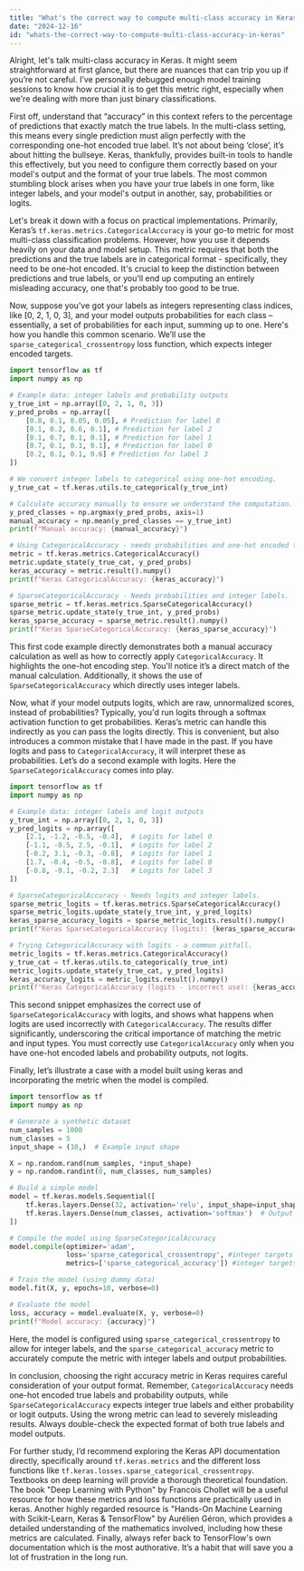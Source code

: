 ```yaml
---
title: "What's the correct way to compute multi-class accuracy in Keras?"
date: "2024-12-16"
id: "whats-the-correct-way-to-compute-multi-class-accuracy-in-keras"
---
```


Alright, let's talk multi-class accuracy in Keras. It might seem straightforward at first glance, but there are nuances that can trip you up if you’re not careful. I’ve personally debugged enough model training sessions to know how crucial it is to get this metric right, especially when we're dealing with more than just binary classifications.

First off, understand that “accuracy” in this context refers to the percentage of predictions that exactly match the true labels. In the multi-class setting, this means every single prediction must align perfectly with the corresponding one-hot encoded true label. It’s not about being ‘close’, it’s about hitting the bullseye. Keras, thankfully, provides built-in tools to handle this effectively, but you need to configure them correctly based on your model's output and the format of your true labels. The most common stumbling block arises when you have your true labels in one form, like integer labels, and your model's output in another, say, probabilities or logits.

Let's break it down with a focus on practical implementations. Primarily, Keras’s `tf.keras.metrics.CategoricalAccuracy` is your go-to metric for most multi-class classification problems. However, how you use it depends heavily on your data and model setup. This metric requires that both the predictions and the true labels are in categorical format - specifically, they need to be one-hot encoded. It's crucial to keep the distinction between predictions and true labels, or you'll end up computing an entirely misleading accuracy, one that's probably too good to be true.

Now, suppose you’ve got your labels as integers representing class indices, like [0, 2, 1, 0, 3], and your model outputs probabilities for each class – essentially, a set of probabilities for each input, summing up to one. Here's how you handle this common scenario. We’ll use the `sparse_categorical_crossentropy` loss function, which expects integer encoded targets.

```python
import tensorflow as tf
import numpy as np

# Example data: integer labels and probability outputs
y_true_int = np.array([0, 2, 1, 0, 3])
y_pred_probs = np.array([
    [0.8, 0.1, 0.05, 0.05], # Prediction for label 0
    [0.1, 0.2, 0.6, 0.1], # Prediction for label 2
    [0.1, 0.7, 0.1, 0.1], # Prediction for label 1
    [0.7, 0.1, 0.1, 0.1], # Prediction for label 0
    [0.2, 0.1, 0.1, 0.6] # Prediction for label 3
])

# We convert integer labels to categorical using one-hot encoding.
y_true_cat = tf.keras.utils.to_categorical(y_true_int)

# Calculate accuracy manually to ensure we understand the computation.
y_pred_classes = np.argmax(y_pred_probs, axis=1)
manual_accuracy = np.mean(y_pred_classes == y_true_int)
print(f"Manual accuracy: {manual_accuracy}")

# Using CategoricalAccuracy - needs probabilities and one-hot encoded true labels.
metric = tf.keras.metrics.CategoricalAccuracy()
metric.update_state(y_true_cat, y_pred_probs)
keras_accuracy = metric.result().numpy()
print(f"Keras CategoricalAccuracy: {keras_accuracy}")

# SparseCategoricalAccuracy - Needs probabilities and integer labels.
sparse_metric = tf.keras.metrics.SparseCategoricalAccuracy()
sparse_metric.update_state(y_true_int, y_pred_probs)
keras_sparse_accuracy = sparse_metric.result().numpy()
print(f"Keras SparseCategoricalAccuracy: {keras_sparse_accuracy}")

```

This first code example directly demonstrates both a manual accuracy calculation as well as how to correctly apply `CategoricalAccuracy`. It highlights the one-hot encoding step. You'll notice it’s a direct match of the manual calculation. Additionally, it shows the use of `SparseCategoricalAccuracy` which directly uses integer labels.

Now, what if your model outputs logits, which are raw, unnormalized scores, instead of probabilities? Typically, you'd run logits through a softmax activation function to get probabilities. Keras’s metric can handle this indirectly as you can pass the logits directly. This is convenient, but also introduces a common mistake that I have made in the past. If you have logits and pass to `CategoricalAccuracy`, it will interpret these as probabilities. Let’s do a second example with logits. Here the `SparseCategoricalAccuracy` comes into play.

```python
import tensorflow as tf
import numpy as np

# Example data: integer labels and logit outputs
y_true_int = np.array([0, 2, 1, 0, 3])
y_pred_logits = np.array([
    [2.1, -1.2, -0.5, -0.4],  # Logits for label 0
    [-1.1, -0.5, 2.5, -0.1],  # Logits for label 2
    [-0.2, 3.1, -0.3, -0.8],  # Logits for label 1
    [1.7, -0.4, -0.5, -0.8],  # Logits for label 0
    [-0.8, -0.1, -0.2, 2.3]   # Logits for label 3
])

# SparseCategoricalAccuracy - Needs logits and integer labels.
sparse_metric_logits = tf.keras.metrics.SparseCategoricalAccuracy()
sparse_metric_logits.update_state(y_true_int, y_pred_logits)
keras_sparse_accuracy_logits = sparse_metric_logits.result().numpy()
print(f"Keras SparseCategoricalAccuracy (logits): {keras_sparse_accuracy_logits}")

# Trying CategoricalAccuracy with logits - a common pitfall.
metric_logits = tf.keras.metrics.CategoricalAccuracy()
y_true_cat = tf.keras.utils.to_categorical(y_true_int)
metric_logits.update_state(y_true_cat, y_pred_logits)
keras_accuracy_logits = metric_logits.result().numpy()
print(f"Keras CategoricalAccuracy (logits - incorrect use): {keras_accuracy_logits}")

```
This second snippet emphasizes the correct use of `SparseCategoricalAccuracy` with logits, and shows what happens when logits are used incorrectly with `CategoricalAccuracy`. The results differ significantly, underscoring the critical importance of matching the metric and input types. You must correctly use `CategoricalAccuracy` only when you have one-hot encoded labels and probability outputs, not logits.

Finally, let’s illustrate a case with a model built using keras and incorporating the metric when the model is compiled.

```python
import tensorflow as tf
import numpy as np

# Generate a synthetic dataset
num_samples = 1000
num_classes = 5
input_shape = (10,)  # Example input shape

X = np.random.rand(num_samples, *input_shape)
y = np.random.randint(0, num_classes, num_samples)

# Build a simple model
model = tf.keras.models.Sequential([
    tf.keras.layers.Dense(32, activation='relu', input_shape=input_shape),
    tf.keras.layers.Dense(num_classes, activation='softmax')  # Output layer with softmax
])

# Compile the model using SparseCategoricalAccuracy
model.compile(optimizer='adam',
              loss='sparse_categorical_crossentropy', #integer targets
              metrics=['sparse_categorical_accuracy']) #integer targets and prob outputs

# Train the model (using dummy data)
model.fit(X, y, epochs=10, verbose=0)

# Evaluate the model
loss, accuracy = model.evaluate(X, y, verbose=0)
print(f"Model accuracy: {accuracy}")
```

Here, the model is configured using `sparse_categorical_crossentropy` to allow for integer labels, and the `sparse_categorical_accuracy` metric to accurately compute the metric with integer labels and output probabilities.

In conclusion, choosing the right accuracy metric in Keras requires careful consideration of your output format. Remember, `CategoricalAccuracy` needs one-hot encoded true labels and probability outputs, while `SparseCategoricalAccuracy` expects integer true labels and either probability or logit outputs. Using the wrong metric can lead to severely misleading results. Always double-check the expected format of both true labels and model outputs.

For further study, I’d recommend exploring the Keras API documentation directly, specifically around `tf.keras.metrics` and the different loss functions like `tf.keras.losses.sparse_categorical_crossentropy`. Textbooks on deep learning will provide a thorough theoretical foundation. The book "Deep Learning with Python" by Francois Chollet will be a useful resource for how these metrics and loss functions are practically used in keras. Another highly regarded resource is "Hands-On Machine Learning with Scikit-Learn, Keras & TensorFlow" by Aurélien Géron, which provides a detailed understanding of the mathematics involved, including how these metrics are calculated. Finally, always refer back to TensorFlow's own documentation which is the most authorative. It’s a habit that will save you a lot of frustration in the long run.
